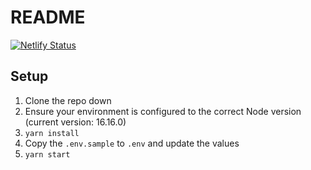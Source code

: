 # README

[![Netlify Status](https://api.netlify.com/api/v1/badges/c4bea1c8-c6c0-41a2-950f-56768c25152e/deploy-status)](https://app.netlify.com/sites/filmsnark/deploys)

## Setup

1. Clone the repo down
2. Ensure your environment is configured to the correct Node version (current version: 16.16.0)
3. `yarn install`
4. Copy the `.env.sample` to `.env` and update the values
5. `yarn start`
